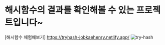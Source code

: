 # 해시함수의 결과를 확인해볼 수 있는 프로젝트입니다~
[해시함수 체험해보기]
https://tryhash-jobkaehenry.netlify.app/
![try-hash](https://github.com/jobkaeHenry/jobkae-hash-website/assets/100949102/432f43fe-8d32-4f43-b9ac-25adcde7064d)

